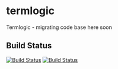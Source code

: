 termlogic
=========

Termlogic - migrating code base here soon

Build Status
------------
[![Build Status](https://noesisinformatica.ci.cloudbees.com/buildStatus/icon?job=TermlogicBuild/com.noesisinformatica.termlogic:termlogic)](https://noesisinformatica.ci.cloudbees.com/view/All/job/TermlogicBuild/com.noesisinformatica.termlogic$termlogic/)
[![Build Status](https://noesisinformatica.ci.cloudbees.com/view/All/job/TermlogicBuild/com.noesisinformatica.termlogic$termlogic/badge/icon)](https://noesisinformatica.ci.cloudbees.com/view/All/job/TermlogicBuild/com.noesisinformatica.termlogic$termlogic/)
